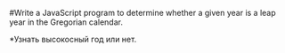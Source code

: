 #Write a JavaScript program to determine whether a given year is a leap year in the Gregorian calendar.

*Узнать высокосный год или нет.